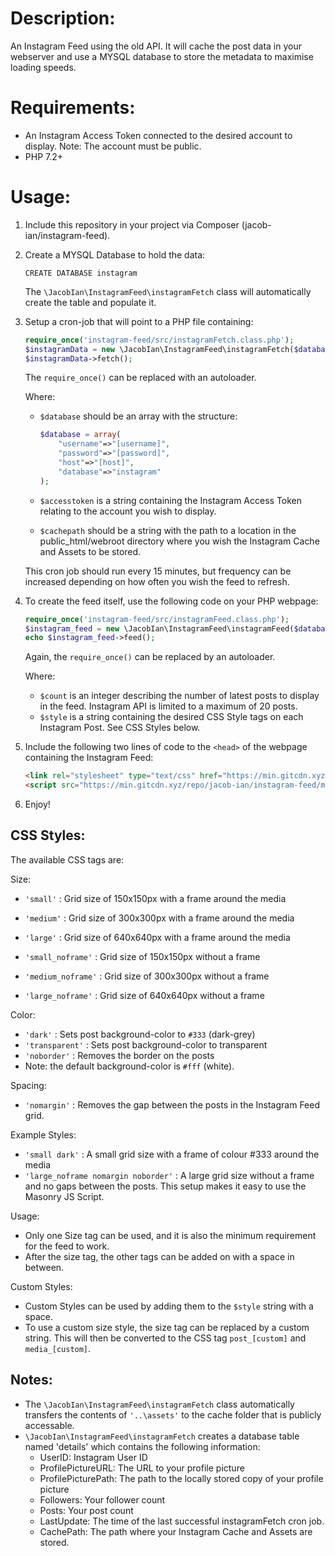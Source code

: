 # Description:
An Instagram Feed using the old API. It will cache the post data in your webserver and use a MYSQL database to store the metadata to maximise loading speeds.


# Requirements:

- An Instagram Access Token connected to the desired account to display. Note: The account must be public.
- PHP 7.2+



# Usage:

1. Include this repository in your project via Composer (jacob-ian/instagram-feed).

2. Create a MYSQL Database to hold the data:

	```mysql
	CREATE DATABASE instagram
	```
	The ```\JacobIan\InstagramFeed\instagramFetch``` class will automatically create the table and populate it.


2. Setup a cron-job that will point to a PHP file containing:

	```php
	require_once('instagram-feed/src/instagramFetch.class.php');
	$instagramData = new \JacobIan\InstagramFeed\instagramFetch($database, $accesstoken, $cachepath);
	$instagramData->fetch();
	```
	The `require_once()` can be replaced with an autoloader.

	Where: 
	- `$database` should be an array with the structure:

		```php
		$database = array(
			"username"=>"[username]",
			"password"=>"[password]",
			"host"=>"[host]",
			"database"=>"instagram"
		);
		```
	- `$accesstoken` is a string containing the Instagram Access Token relating to the account you wish to display.
	- `$cachepath` should be a string with the path to a location in the public_html/webroot directory where you wish the Instagram Cache and Assets to be stored.

	This cron job should run every 15 minutes, but frequency can be increased depending on how often you wish the feed to refresh.


3. To create the feed itself, use the following code on your PHP webpage:

	```php
	require_once('instagram-feed/src/instagramFeed.class.php');
	$instagram_feed = new \JacobIan\InstagramFeed\instagramFeed($database, $count, $style);
	echo $instagram_feed->feed();
	```
	
	Again, the ```require_once()``` can be replaced by an autoloader.

	Where:
	- `$count` is an integer describing the number of latest posts to display in the feed. Instagram API is limited to a maximum of 20 posts.
	- `$style` is a string containing the desired CSS Style tags on each Instagram Post. See CSS Styles below.

4. Include the following two lines of code to the `<head>` of the webpage containing the Instagram Feed:
	```html
	<link rel="stylesheet" type="text/css" href="https://min.gitcdn.xyz/repo/jacob-ian/instagram-feed/master/css/feed.css"/>
	<script src="https://min.gitcdn.xyz/repo/jacob-ian/instagram-feed/master/js/feed.js"></script>
	```

5. Enjoy!


## CSS Styles:

The available CSS tags are:
	
Size:
- `'small'` : Grid size of 150x150px with a frame around the media
- `'medium'` : Grid size of 300x300px with a frame around the media
- `'large'` : Grid size of 640x640px with a frame around the media

- `'small_noframe'` : Grid size of 150x150px without a frame
- `'medium_noframe'` : Grid size of 300x300px without a frame
- `'large_noframe'` : Grid size of 640x640px without a frame

Color:
- `'dark'` : Sets post background-color to `#333` (dark-grey)
- `'transparent'` : Sets post background-color to transparent
- `'noborder'` : Removes the border on the posts
- Note: the default background-color is `#fff` (white).

Spacing:
- `'nomargin'` : Removes the gap between the posts in the Instagram Feed grid.


Example Styles: 

- `'small dark'` : A small grid size with a frame of colour #333 around the media
- `'large_noframe nomargin noborder'` : A large grid size without a frame and no gaps between the posts. This setup makes it easy to use the Masonry JS Script.

Usage:
	
- Only one Size tag can be used, and it is also the minimum requirement for the feed to work.
- After the size tag, the other tags can be added on with a space in between.


Custom Styles:

- Custom Styles can be used by adding them to the `$style` string with a space.
- To use a custom size style, the size tag can be replaced by a custom string. This will then be converted to the CSS tag `post_[custom]` and `media_[custom]`.




## Notes:

- The `\JacobIan\InstagramFeed\instagramFetch` class automatically transfers the contents of ```'..\assets'``` to the cache folder that is publicly accessable.
- `\JacobIan\InstagramFeed\instagramFetch` creates a database table named 'details' which contains the following information:
	- UserID: Instagram User ID
	- ProfilePictureURL: The URL to your profile picture
	- ProfilePicturePath: The path to the locally stored copy of your profile picture
	- Followers: Your follower count
	- Posts: Your post count
	- LastUpdate: The time of the last successful instagramFetch cron job.
	- CachePath: The path where your Instagram Cache and Assets are stored.
